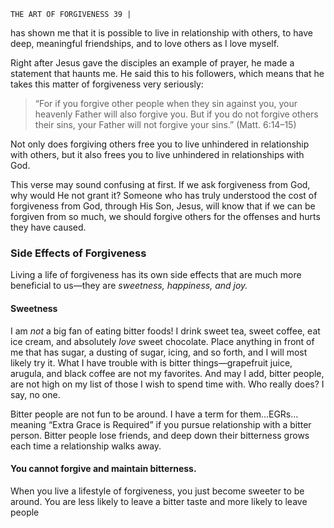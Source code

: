 ```
THE ART OF FORGIVENESS 39 |
```
has shown me that it is possible to live in relationship with others, to have deep,
meaningful friendships, and to love others as I love myself.

Right after Jesus gave the disciples an example of prayer, he made a
statement that haunts me. He said this to his followers, which means that he
takes this matter of forgiveness very seriously:

> “For if you forgive other people when they sin against you,
> your heavenly Father will also forgive you. But if you do not
> forgive others their sins, your Father will not forgive your sins.”
> (Matt. 6:14–15)

Not only does forgiving others free you to live unhindered in relationship
with others, but it also frees you to live unhindered in relationships with God.

This verse may sound confusing at first. If we ask forgiveness from God,
why would He not grant it? Someone who has truly understood the cost of
forgiveness from God, through His Son, Jesus, will know that if we can be
forgiven from so much, we should forgive others for the offenses and hurts they
have caused.

### Side Effects of Forgiveness

Living a life of forgiveness has its own side effects that are much more
beneficial to us—they are _sweetness, happiness, and joy._

#### Sweetness

I am _not_ a big fan of eating bitter foods! I drink sweet tea, sweet coffee,
eat ice cream, and absolutely _love_ sweet chocolate. Place anything in front of me
that has sugar, a dusting of sugar, icing, and so forth, and I will most likely try
it. What I have trouble with is bitter things—grapefruit juice, arugula, and black
coffee are not my favorites. And may I add, bitter people, are not high on my list
of those I wish to spend time with. Who really does? I say, no one.

Bitter people are not fun to be around. I have a term for them...EGRs...
meaning “Extra Grace is Required” if you pursue relationship with a bitter
person. Bitter people lose friends, and deep down their bitterness grows each
time a relationship walks away.

#### You cannot forgive and maintain bitterness.

When you live a lifestyle of forgiveness, you just become sweeter to be
around. You are less likely to leave a bitter taste and more likely to leave people
